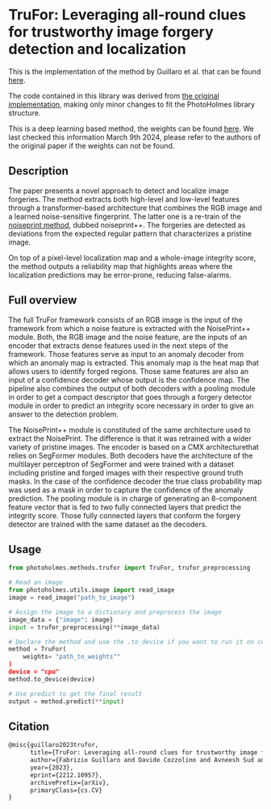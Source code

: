 # TruFor: Leveraging all-round clues for trustworthy image forgery detection and localization

This is the implementation of the method by Guillaro et al. that can be found [here](https://arxiv.org/pdf/2212.10957.pdf).

The code contained in this library was derived from [the original implementation](https://github.com/grip-unina/TruFor), making only minor changes to fit the PhotoHolmes library structure. 

This is a deep learning based method, the weights can be found [here](https://www.grip.unina.it/download/prog/TruFor/TruFor_weights.zip). We last checked this information March 9th 2024, please refer to the authors of the original paper if the weights can not be found.

## Description

The paper presents a novel approach to detect and localize image forgeries. The method
extracts both high-level and low-level features through a transformer-based architecture
that combines the RGB image and a learned noise-sensitive fingerprint. The latter one
is a re-train of the [noiseprint method](https://ieeexplore.ieee.org/document/8713484),
dubbed noiseprint++. The forgeries are detected as deviations from the expected regular pattern
that characterizes a pristine image.

On top of a pixel-level localization map and a whole-image integrity score, the method outputs
a reliability map that highlights areas where the localization predictions may be error-prone, reducing false-alarms.


## Full overview

The full TruFor framework consists of an RGB image is the input of the framework from which a noise feature is extracted with the NoisePrint++ module. Both, the RGB image and the noise feature, are the inputs of an encoder that extracts dense features used in the next steps of the framework. Those features serve as input to an anomaly decoder from which an anomaly map is extracted. This anomaly map is the heat map that allows users to identify forged regions. Those same features are also an input of a confidence decoder whose output is the confidence map. The pipeline also combines the output of both decoders with a pooling module in order to get a compact descriptor that goes through a forgery detector module in order to predict an integrity score necessary in order to give an answer to the detection problem.

The NoisePrint++ module is constituted of the same architecture used to extract the NoisePrint. The difference is that it was retrained with a wider variety of pristine images. The encoder is based on a CMX architecturethat relies on SegFormer modules. Both decoders have the architecture of the multilayer perceptron of SegFormer and were trained with a dataset including pristine and forged images with their respective ground truth masks. In the case of the confidence decoder the true class probability map was used as a mask in order to capture the confidence of the anomaly prediction. The pooling module is in charge of generating an 8-component feature vector that is fed to two fully connected layers that predict the integrity score. Those fully connected layers that conform the forgery detector are trained with the same dataset as the decoders.


## Usage

```python
from photoholmes.methods.trufor import TruFor, trufor_preprocessing

# Read an image
from photoholmes.utils.image import read_image
image = read_image("path_to_image")

# Assign the image to a dictionary and preprocess the image
image_data = {"image": image}
input = trufor_preprocessing(**image_data)

# Declare the method and use the .to_device if you want to run it on cuda or mps instead of cpu
method = TruFor(
    weights= "path_to_weights""
)
device = "cpu"
method.to_device(device)

# Use predict to get the final result
output = method.predict(**input)
```

## Citation
```tex
@misc{guillaro2023trufor,
      title={TruFor: Leveraging all-round clues for trustworthy image forgery detection and localization}, 
      author={Fabrizio Guillaro and Davide Cozzolino and Avneesh Sud and Nicholas Dufour and Luisa Verdoliva},
      year={2023},
      eprint={2212.10957},
      archivePrefix={arXiv},
      primaryClass={cs.CV}
}
```


